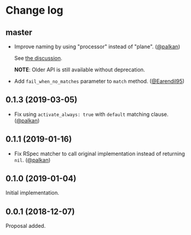 # Change log

## master

- Improve naming by using "processor" instead of "plane". ([@palkan][])

  See [the discussion](https://github.com/palkan/rubanok/issues/3).

  **NOTE**: Older API is still available without deprecation.

- Add `fail_when_no_matches` parameter to `match` method. ([@Earendil95][])

## 0.1.3 (2019-03-05)

- Fix using `activate_always: true` with `default` matching clause. ([@palkan][])

## 0.1.1 (2019-01-16)

- Fix RSpec matcher to call original implementation instead of returning `nil`. ([@palkan][])

## 0.1.0 (2019-01-04)

Initial implementation.

## 0.0.1 (2018-12-07)

Proposal added.

[@palkan]: https://github.com/palkan
[@Earendil95]: https://github.com/Earendil95
